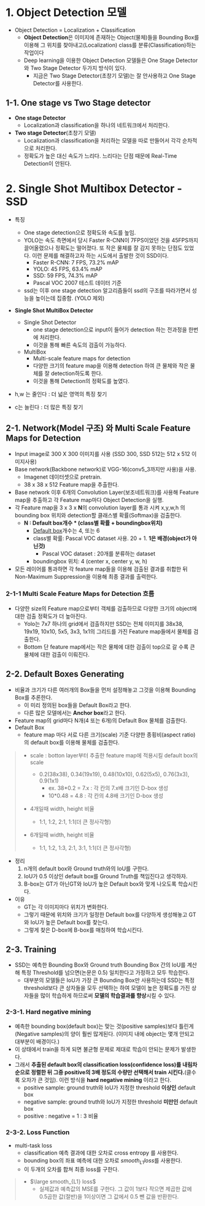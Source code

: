 # 1. Object Detection 모델
- Object Detection = Localization + Classification
    - **Object Detection**은 이미지에 존재하는 Object(물체)들을 Bounding Box를 이용해 그 위치를 찾아내고(Localization) class를 분류(Classification)하는 작업이다
    - Deep learning을 이용한 Object Detection 모델들은 One Stage Detector와 Two Stage Detector 두가지 방식이 있다.
        - 지금은 Two Stage Detector(초창기 모델)는 잘 안사용하고 One Stage Detector를 사용한다.

## 1-1. One stage vs Two Stage detector
- **One stage Detector**
    - Localization과 classification을 하나의 네트워크에서 처리한다.
- **Two stage Detector**(초창기 모델)
    - Localization과 classification을 처리하는 모델을 따로 만들어서 각각 순차적으로 처리한다.
    - 정확도가 높은 대신 속도가 느리다. 느리다는 단점 때문에 Real-Time Detection이 안된다.

# 2. Single Shot Multibox Detector - SSD
- 특징 
    - One stage detection으로 정확도와 속도를 높임.
    - YOLO는 속도 측면에서 당시 Faster R-CNN이 7FPS이었던 것을 45FPS까지 끌어올렸으나 정확도는 떨어졌다. 또 작은 물체를 잘 감지 못하는 단점도 있었다. 이런 문제를 해결하고자 하는 시도에서 출발한 것이 SSD이다.
        - Faster R-CNN: 7 FPS, 73.2% mAP
        - YOLO: 45 FPS, 63.4% mAP
        - SSD: 59 FPS, 74.3% mAP
        - Pascal VOC 2007 테스트 데이터 기준
    - ssd는 이후 one stage detection 알고리즘들이 ssd의 구조를 따라가면서 성능을 높이는데 집중함. (YOLO 제외)

- **Single Shot MultiBox Detector**
    - Single Shot Detector
        - one stage detection으로 input이 들어가 detection 하는 전과정을 한번에 처리한다.
        - 이것을 통해 빠른 속도의 검출이 가능하다.
    - MultiBox
        - Multi-scale feature maps for detection
        - 다양한 크기의 feature map을 이용해 detection 하여 큰 물체와 작은 물체를 잘 detection하도록 한다.
        - 이것을 통해 Detection의 정확도를 높였다.

- h,w 는 줄인다 : 더 넓은 영역의 특징 찾기
- c는 늘린다 : 더 많은 특징 찾기

## 2-1. Network(Model 구조) 와 Multi Scale Feature Maps for Detection
- Input image로 300 X 300 이미지를 사용 (SSD 300, SSD 512는 512 x 512 이미지사용)
- Base network(Backbone network)로 VGG-16(conv5_3까지만 사용)을 사용.
    - Imagenet 데이터셋으로 pretrain.
    - 38 x 38 x 512 Feature map을 추출한다.
- Base network 이후 6개의 Convolution Layer(보조네트워크)를 사용해 Feature map을 추출하고 각 Feature map마다 Object Detection을 실행.
- 각 Feature map을 3 x 3 x **N**의 convolution layer를 통과 시켜 x,y,w,h 의 bounding box 위치와 detection할 클래스별 확률(Softmax)을 검출한다.
    - **N : Default box개수 * (class별 확률 + boundingbox위치)**
        - <a href='#Default-Boxes-Generating'>Default box</a>개수는 4, 또는 6
        - class별 확률: Pascal VOC dataset 사용. 20 + 1. **1은 배경(object가 아닌것)**
            - Pascal VOC dataset : 20개를 분류하는 dataset
        - boundingbox 위치: 4 (center x, center y, w, h)
- 모든 레이어를 통과하면 각 feature map들을 이용해 검출된 결과를 취합한 뒤 Non-Maximum Suppression을 이용해 최종 결과를 출력한다.   

### 2-1-1 Multi Scale Feature Maps for Detection 흐름
- 다양한 size의 Feature map으로부터 객체를 검출하므로 다양한 크기의 object에 대한 검출 정확도가 더 높아진다.
    - Yolo는 7x7 하나의 grid에서 검출하지만 SSD는 전체 이미지를 38x38, 19x19, 10x10, 5x5, 3x3, 1x1의 그리드를 가진 Feature map들에서 물체를 검출한다.
    - Bottom 단 feature map에서는 작은 물체에 대한 검출이 top으로 갈 수록 큰 물체에 대한 검출이 이뤄진다.

## 2-2. Default Boxes Generating
- 비율과 크기가 다른 여러개의 Box들을 먼저 설정해놓고 그것을 이용해 Bounding Box를 추론한다.
    - 이 미리 정의된 box들을 Default Box라고 한다.
    - 다른 많은 모델에서는 **Anchor box**라고 한다.
- Feature map의 grid마다 N개(4 또는 6개)의 Default Box 물체를 검출한다. 
- Default Box
    - feature map 마다 서로 다른 크기(scale) 기준 다양한 종횡비(aspect ratio)의 default box를 이용해 물체를 검출한다.
> - scale : botton layer부터 추출한 feature map에 적용시킬 default box의 scale    
>     - 0.2(38x38), 0.34(19x19), 0.48(10x10), 0.62(5x5), 0.76(3x3), 0.9(1x1)
>       - ex. 38*0.2 = 7.x : 각 칸의 7.x배 크기인 D-box 생성
>       -  10*0.48 = 4.8 : 각 칸의 4.8배 크기인 D-box 생성
> 
> - 4개일때 width, height 비율
>     - 1:1, 1:2, 2:1, 1:1(더 큰 정사각형)
> - 6개일때 width, height 비율
>     - 1:1, 1:2, 1:3, 2:1, 3:1, 1:1(더 큰 정사각형)

- 정리
    1. n개의 default box와 Ground truth와의 IoU를 구한다.
    2. IoU가 0.5 이상인 default box를 Ground Truth를 책임진다고 생각하자.
    3. B-box는 GT가 아닌GT와 IoU가 높은 Default box와 맞게 나오도록 학습시킨다.
- 이유
    - GT는 각 이미지마다 위치가 변화한다.  
    - 그렇기 때문에 위치와 크기가 일정한 Default box를 다양하게 생성해놓고 GT와 IoU가 높은 Default box를 찾는다.  
    - 그렇게 찾은 D-box에 B-box를 매칭하여 학습시킨다.

## 2-3. Training
- SSD는 예측한 Bounding Box와 Ground truth Bounding Box 간의 IoU를 계산해 특정 Threshold를 넘으면(논문은 0.5) 일치한다고 가정하고 모두 학습한다.
    - 대부분의 모델들은 IoU가 가장 큰 Bounding Box만 사용하는데 SSD는 특정 threshold보다 큰 상자들을 모두 선택하는 하여 모델이 높은 정확도를 가진 상자들을 많이 학습하게 하므로써 **모델의 학습결과를 향상**시킬 수 있다.
    
### 2-3-1. Hard negative mining
- 예측한 bounding box(default box)는 맞는 것(positive samples)보다 틀린게(Negative samples)의 양이 훨씬 많게된다. (이미지 내에 object는 몇개 안되고 대부분이 배경이다.) 
- 이 상태에서 train을 하게 되면 불균형 문제로 제대로 학습이 안되는 문제가 발생한다. 
- 그래서 **추출된 default box의 classification loss(confidence loss)를 내림차순으로 정렬한 뒤 그중 positive의 3배 정도의 수량만 선택해서 train 시킨다.**(클수록 오차가 큰 것임). 이런 방식을 **hard negative mining** 이라고 한다. 
    - positive sample: ground truth와 IoU가 지정한 threshold **이상인** default box
    - negative sample: ground truth와 IoU가 지정한 threshold **미만인** default box
    - positive : negative = 1 : 3 비율

### 2-3-2. Loss Function
- multi-task loss
    - classification 예측 결과에 대한 오차로 cross entropy 를 사용한다.
    - bounding box의 좌표 예측에 대한 오차로 $smooth_{L1} loss$를 사용한다. 
    - 이 두개의 오차를 합쳐 최종 loss를 구한다.

> - $\large smooth_{L1} loss$
>    - 실제값과 예측값의 MSE를 구한다. 그 값이 1보다 작으면 제곱한 값에 0.5곱한 값(절반)을 1이상이면 그 값에서 0.5 뺀 값을 반환한다.

